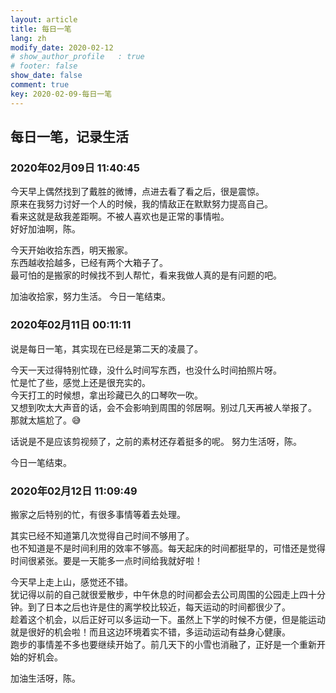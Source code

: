 ```yaml
---
layout: article
title: 每日一笔
lang: zh
modify_date: 2020-02-12
# show_author_profile	: true
# footer: false
show_date: false
comment: true
key: 2020-02-09-每日一笔
---
```


## 每日一笔，记录生活
### 2020年02月09日 11:40:45
今天早上偶然找到了戴胜的微博，点进去看了看之后，很是震惊。  
原来在我努力讨好一个人的时候，我的情敌正在默默努力提高自己。  
看来这就是敌我差距啊。不被人喜欢也是正常的事情啦。  
好好加油啊，陈。  

今天开始收拾东西，明天搬家。  
东西越收拾越多，已经有两个大箱子了。  
最可怕的是搬家的时候找不到人帮忙，看来我做人真的是有问题的吧。

加油收拾家，努力生活。
今日一笔结束。

### 2020年02月11日 00:11:11
说是每日一笔，其实现在已经是第二天的凌晨了。  

今天一天过得特别忙碌，没什么时间写东西，也没什么时间拍照片呀。  
忙是忙了些，感觉上还是很充实的。  
今天打工的时候想，拿出珍藏已久的口琴吹一吹。  
又想到吹太大声音的话，会不会影响到周围的邻居啊。别过几天再被人举报了。  
那就太尴尬了。😅

话说是不是应该剪视频了，之前的素材还存着挺多的呢。
努力生活呀，陈。  

今日一笔结束。

### 2020年02月12日 11:09:49
搬家之后特别的忙，有很多事情等着去处理。

其实已经不知道第几次觉得自己时间不够用了。  
也不知道是不是时间利用的效率不够高。每天起床的时间都挺早的，可惜还是觉得时间很紧张。要是一天能多一点时间给我就好啦！

今天早上走上山，感觉还不错。  
犹记得以前的自己就很爱散步，中午休息的时间都会去公司周围的公园走上四十分钟。到了日本之后也许是住的离学校比较近，每天运动的时间都很少了。  
趁着这个机会，以后正好可以多运动一下。虽然上下学的时候不方便，但是能运动就是很好的机会啦！而且这边环境着实不错，多运动运动有益身心健康。  
跑步的事情差不多也要继续开始了。前几天下的小雪也消融了，正好是一个重新开始的好机会。  

加油生活呀，陈。